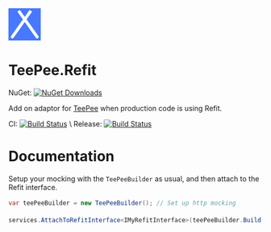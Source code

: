 ﻿<img src="https://raw.githubusercontent.com/oatsoda/TeePee/main/teepee-icon.png" alt="TeePee Logo" width="64" height="64" />

# TeePee.Refit

NuGet: [![NuGet Downloads](https://img.shields.io/nuget/dt/TeePee.Refit?label=NuGet%20Downloads)](https://www.nuget.org/packages/TeePee.Refit/)

Add on adaptor for [TeePee](https://www.nuget.org/packages/TeePee/) when production code is using Refit.

CI: [![Build Status](https://dev.azure.com/oatsoda/TeePee/_apis/build/status/Release.TeePee.Refit?branchName=main)](https://dev.azure.com/oatsoda/TeePee/_build/latest?definitionId=10&branchName=main) \ 
Release: [![Build Status](https://dev.azure.com/oatsoda/TeePee/_apis/build/status/CI.TeePee.Refit?branchName=main)](https://dev.azure.com/oatsoda/TeePee/_build/latest?definitionId=11&branchName=main)

# Documentation

Setup your mocking with the `TeePeeBuilder` as usual, and then attach to the Refit interface.  

```csharp
var teePeeBuilder = new TeePeeBuilder(); // Set up http mocking

services.AttachToRefitInterface<IMyRefitInterface>(teePeeBuilder.Build());
```
